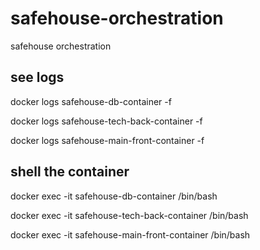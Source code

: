 # safehouse-orchestration
safehouse orchestration


## see logs

docker logs safehouse-db-container -f

docker logs safehouse-tech-back-container -f

docker logs safehouse-main-front-container -f

## shell the container

docker exec -it safehouse-db-container /bin/bash

docker exec -it safehouse-tech-back-container /bin/bash

docker exec -it safehouse-main-front-container /bin/bash


